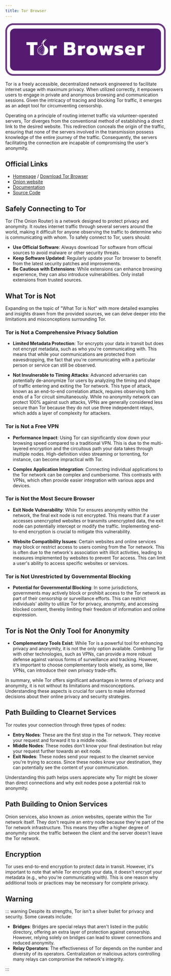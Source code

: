 ```yaml
---
title: Tor Browser
---
```


![Cover](../../assets/tor-browser.png)

Tor is a freely accessible, decentralized network engineered to facilitate internet usage with maximum privacy. When utilized correctly, it empowers users to engage in private and anonymous browsing and communication sessions. Given the intricacy of tracing and blocking Tor traffic, it emerges as an adept tool for circumventing censorship.

Operating on a principle of routing internet traffic via volunteer-operated servers, Tor diverges from the conventional method of establishing a direct link to the desired website. This redirection conceals the origin of the traffic, ensuring that none of the servers involved in the transmission possess knowledge of the entire journey of the traffic. Consequently, the servers facilitating the connection are incapable of compromising the user's anonymity.

## Official Links
- [Homepage](https://torproject.org/) / [Download Tor Browser](https://www.torproject.org/download/)
- [Onion website](http://2gzyxa5ihm7nsggfxnu52rck2vv4rvmdlkiu3zzui5du4xyclen53wid.onion/)
- [Documentation](https://tb-manual.torproject.org/)
- [Source Code](https://gitlab.torproject.org/tpo/core/tor)

## Safely Connecting to Tor

Tor (The Onion Router) is a network designed to protect privacy and anonymity. It routes internet traffic through several servers around the world, making it difficult for anyone observing the traffic to determine who is communicating with whom. To safely connect to Tor, users should:

- **Use Official Software**: Always download Tor software from official sources to avoid malware or other security threats.
- **Keep Software Updated**: Regularly update your Tor browser to benefit from the latest security patches and improvements.
- **Be Cautious with Extensions**: While extensions can enhance browsing experience, they can also introduce vulnerabilities. Only install extensions from trusted sources.

## What Tor is Not

Expanding on the topic of "What Tor is Not" with more detailed examples and insights drawn from the provided sources, we can delve deeper into the limitations and misconceptions surrounding Tor.

### Tor is Not a Comprehensive Privacy Solution

- **Limited Metadata Protection**: Tor encrypts your data in transit but does not encrypt metadata, such as who you're communicating with. This means that while your communications are protected from eavesdropping, the fact that you're communicating with a particular person or service can still be observed.
  
- **Not Invulnerable to Timing Attacks**: Advanced adversaries can potentially de-anonymize Tor users by analyzing the timing and shape of traffic entering and exiting the Tor network. This type of attack, known as an end-to-end correlation attack, requires observing both ends of a Tor circuit simultaneously. While no anonymity network can protect 100% against such attacks, VPNs are generally considered less secure than Tor because they do not use three independent relays, which adds a layer of complexity for attackers.

### Tor is Not a Free VPN

- **Performance Impact**: Using Tor can significantly slow down your browsing speed compared to a traditional VPN. This is due to the multi-layered encryption and the circuitous path your data takes through multiple nodes. High-definition video streaming or torrenting, for instance, can become impractical with Tor.

- **Complex Application Integration**: Connecting individual applications to the Tor network can be complex and cumbersome. This contrasts with VPNs, which often provide easier integration with various apps and devices.

### Tor is Not the Most Secure Browser

- **Exit Node Vulnerability**: While Tor ensures anonymity within the network, the final exit node is not encrypted. This means that if a user accesses unencrypted websites or transmits unencrypted data, the exit node can potentially intercept or modify the traffic. Implementing end-to-end encryption is crucial to mitigate this vulnerability.

- **Website Compatibility Issues**: Certain websites and online services may block or restrict access to users coming from the Tor network. This is often due to the network's association with illicit activities, leading to measures implemented by websites to prevent Tor access. This can limit a user's ability to access specific websites or services.

### Tor is Not Unrestricted by Governmental Blocking

- **Potential for Governmental Blocking**: In some jurisdictions, governments may actively block or prohibit access to the Tor network as part of their censorship or surveillance efforts. This can restrict individuals' ability to utilize Tor for privacy, anonymity, and accessing blocked content, thereby limiting their freedom of information and online expression.

## Tor is Not the Only Tool for Anonymity

- **Complementary Tools Exist**: While Tor is a powerful tool for enhancing privacy and anonymity, it is not the only option available. Combining Tor with other technologies, such as VPNs, can provide a more robust defense against various forms of surveillance and tracking. However, it's important to choose complementary tools wisely, as some, like VPNs, can introduce their own privacy trade-offs.

In summary, while Tor offers significant advantages in terms of privacy and anonymity, it is not without its limitations and misconceptions. Understanding these aspects is crucial for users to make informed decisions about their online privacy and security strategies.

## Path Building to Clearnet Services

Tor routes your connection through three types of nodes:

- **Entry Nodes**: These are the first stop in the Tor network. They receive your request and forward it to a middle node.
- **Middle Nodes**: These nodes don't know your final destination but relay your request further towards an exit node.
- **Exit Nodes**: These nodes send your request to the clearnet service you're trying to access. Since these nodes know your destination, they can potentially see the content of your communication.

Understanding this path helps users appreciate why Tor might be slower than direct connections and why exit nodes pose a potential risk to anonymity.

## Path Building to Onion Services

Onion services, also known as .onion websites, operate within the Tor network itself. They don't require an entry node because they're part of the Tor network infrastructure. This means they offer a higher degree of anonymity since the traffic between the client and the server doesn't leave the Tor network.

## Encryption

Tor uses end-to-end encryption to protect data in transit. However, it's important to note that while Tor encrypts your data, it doesn't encrypt your metadata (e.g., who you're communicating with). This is one reason why additional tools or practices may be necessary for complete privacy.

## Warning

::: warning Despite its strengths, Tor isn't a silver bullet for privacy and security. Some caveats include:

- **Bridges**: Bridges are special relays that aren't listed in the public directory, offering an extra layer of protection against censorship. However, relying solely on bridges can lead to slower connections and reduced anonymity.
- **Relay Operators**: The effectiveness of Tor depends on the number and diversity of its operators. Centralization or malicious actors controlling many relays can compromise the network's integrity.

:::